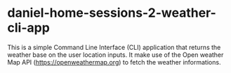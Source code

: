 # daniel-home-sessions-2-weather-cli-app

This is a simple Command Line Interface (CLI) application that returns the weather base on the user location inputs. 
It make use of the  Open weather Map API (https://openweathermap.org) to fetch the weather informations.
